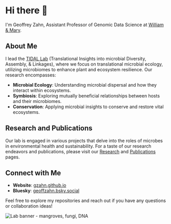 # Hi there 👋

I'm Geoffrey Zahn, Assistant Professor of Genomic Data Science at [William & Mary](https://www.wm.edu/as/appliedscience/).

## About Me

I lead the [TIDAL Lab](https://gzahn.github.io) (Translational Insights into microbial Diversity, Assembly, & Linkages), where we focus on translational microbial ecology, utilizing microbiomes to enhance plant and ecosystem resilience. Our research encompasses:

- **Microbial Ecology**: Understanding microbial dispersal and how they interact within ecosystems.
- **Symbiosis**: Exploring mutually beneficial relationships between hosts and their microbiomes.
- **Conservation**: Applying microbial insights to conserve and restore vital ecosystems.

## Research and Publications

Our lab is engaged in various projects that delve into the roles of microbes in environmental health and sustainability. For a taste of our research endeavors and publications, please visit our [Research](https://gzahn.github.io/research/) and [Publications](https://gzahn.github.io/publications/) pages.

## Connect with Me

- **Website**: [gzahn.github.io](https://gzahn.github.io)
- **Bluesky**: [geoffzahn.bsky.social](https://bsky.app/profile/geoffzahn.bsky.social)

Feel free to explore my repositories and reach out if you have any questions or collaboration ideas!

![Lab banner - mangroves, fungi, DNA](https://gzahn.github.io/assets/images/lab-banner.jpg)
